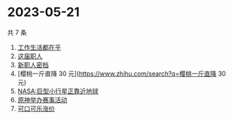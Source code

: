 # 2023-05-21

共 7 条

<!-- BEGIN -->
<!-- 最后更新时间 Sun May 21 2023 14:09:05 GMT+0800 (China Standard Time) -->

1. [工作生活都在乎](https://www.zhihu.com/search?q=工作生活都在乎)
1. [这届职人](https://www.zhihu.com/search?q=这届职人)
1. [新职人密档](https://www.zhihu.com/search?q=新职人密档)
1. [樱桃一斤直降 30 元](https://www.zhihu.com/search?q=樱桃一斤直降 30 元)
1. [NASA:巨型小行星正靠近地球](https://www.zhihu.com/search?q=NASA:巨型小行星正靠近地球)
1. [原神举办赛事活动](https://www.zhihu.com/search?q=原神举办赛事活动)
1. [可口可乐涨价](https://www.zhihu.com/search?q=可口可乐涨价)

<!-- END -->
